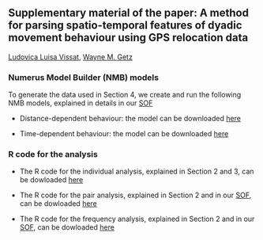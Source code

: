 
## Supplementary material of the paper: A method for parsing spatio-temporal features of dyadic movement behaviour using GPS relocation data <br />

[Ludovica Luisa Vissat](https://ourenvironment.berkeley.edu/people/ludovica-luisa-vissat), [Wayne M. Getz](https://ourenvironment.berkeley.edu/people/wayne-marcus-getz)

### Numerus Model Builder (NMB) models <br />

To generate the data used in Section 4, we create and run the following NMB models, explained in details in our [SOF](https://ludovicalv.github.io/PDFs/Elep_paper.pdf)

- Distance-dependent behaviour: the model can be downloaded [here]()

- Time-dependent behaviour: the model can be downloaded [here]()

### R code for the analysis  <br />

- The R code for the individual analysis, explained in Section 2 and 3, can be dowloaded [here]()

- The R code for the pair analysis, explained in Section 2 and in our [SOF](https://ludovicalv.github.io/PDFs/Elep_paper.pdf), can be dowloaded [here]()

- The R code for the frequency analysis, explained in Section 2 and in our [SOF](https://ludovicalv.github.io/PDFs/Elep_paper.pdf), can be dowloaded [here]()



